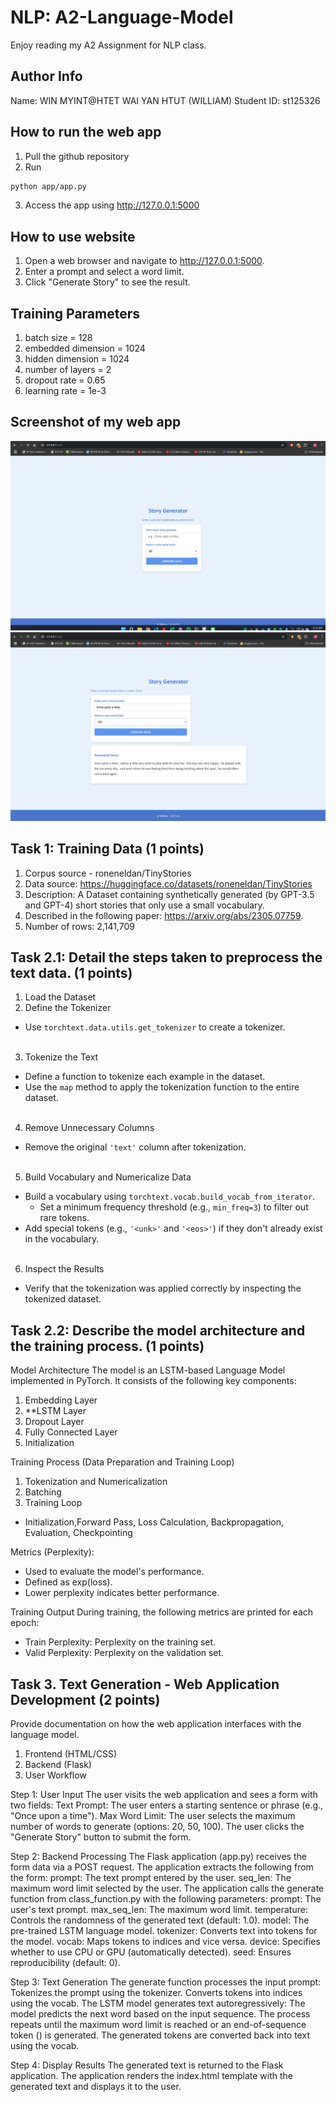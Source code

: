 # NLP: A2-Language-Model
Enjoy reading my A2 Assignment for NLP class.

## Author Info
Name: WIN MYINT@HTET WAI YAN HTUT (WILLIAM)
Student ID: st125326

## How to run the web app
1. Pull the github repository
2. Run
```sh
python app/app.py
```
3. Access the app using http://127.0.0.1:5000

## How to use website
1. Open a web browser and navigate to http://127.0.0.1:5000.
2. Enter a prompt and select a word limit.
2. Click "Generate Story" to see the result.

## Training Parameters
1. batch size            = 128
2. embedded dimension    = 1024
3. hidden dimension      = 1024
4. number of layers      = 2
5. dropout rate          = 0.65
6. learning rate         = 1e-3

## Screenshot of my web app
![Landing Page](<Landing Page.png>)
![Result Page](<Result Page.png>)

## Task 1: Training Data (1 points)
1. Corpus source - roneneldan/TinyStories
2. Data source: https://huggingface.co/datasets/roneneldan/TinyStories
3. Description: A Dataset containing synthetically generated (by GPT-3.5 and GPT-4) short stories that only use a small vocabulary.
4. Described in the following paper: https://arxiv.org/abs/2305.07759.
5. Number of rows: 2,141,709

## Task 2.1: Detail the steps taken to preprocess the text data. (1 points)
1. Load the Dataset
2. Define the Tokenizer
- Use `torchtext.data.utils.get_tokenizer` to create a tokenizer.<br><br>
3. Tokenize the Text
- Define a function to tokenize each example in the dataset.
- Use the `map` method to apply the tokenization function to the entire dataset.<br><br>
4. Remove Unnecessary Columns
- Remove the original `'text'` column after tokenization.<br><br>
5. Build Vocabulary and Numericalize Data
- Build a vocabulary using `torchtext.vocab.build_vocab_from_iterator`.
  - Set a minimum frequency threshold (e.g., `min_freq=3`) to filter out rare tokens.
- Add special tokens (e.g., `'<unk>'` and `'<eos>'`) if they don't already exist in the vocabulary. <br><br>
6. Inspect the Results
- Verify that the tokenization was applied correctly by inspecting the tokenized dataset.

## Task 2.2: Describe the model architecture and the training process. (1 points)

Model Architecture
The model is an LSTM-based Language Model implemented in PyTorch. It consists of the following key components:
1. Embedding Layer
2. **LSTM Layer
3. Dropout Layer
4. Fully Connected Layer
5. Initialization

Training Process (Data Preparation and Training Loop)
1. Tokenization and Numericalization
2. Batching
3. Training Loop
- Initialization,Forward Pass, Loss Calculation, Backpropagation, Evaluation, Checkpointing

Metrics (Perplexity):
  - Used to evaluate the model's performance.
  - Defined as exp(loss).
  - Lower perplexity indicates better performance.

Training Output
During training, the following metrics are printed for each epoch:
- Train Perplexity: Perplexity on the training set.
- Valid Perplexity: Perplexity on the validation set.

## Task 3. Text Generation - Web Application Development (2 points)
Provide documentation on how the web application interfaces with the language model.

1. Frontend (HTML/CSS)
2. Backend (Flask)
3. User Workflow

Step 1: User Input
The user visits the web application and sees a form with two fields:
Text Prompt: The user enters a starting sentence or phrase (e.g., "Once upon a time").
Max Word Limit: The user selects the maximum number of words to generate (options: 20, 50, 100).
The user clicks the "Generate Story" button to submit the form.

Step 2: Backend Processing
The Flask application (app.py) receives the form data via a POST request.
The application extracts the following from the form:
prompt: The text prompt entered by the user.
seq_len: The maximum word limit selected by the user.
The application calls the generate function from class_function.py with the following parameters:
prompt: The user's text prompt.
max_seq_len: The maximum word limit.
temperature: Controls the randomness of the generated text (default: 1.0).
model: The pre-trained LSTM language model.
tokenizer: Converts text into tokens for the model.
vocab: Maps tokens to indices and vice versa.
device: Specifies whether to use CPU or GPU (automatically detected).
seed: Ensures reproducibility (default: 0).

Step 3: Text Generation
The generate function processes the input prompt:
Tokenizes the prompt using the tokenizer.
Converts tokens into indices using the vocab.
The LSTM model generates text autoregressively:
The model predicts the next word based on the input sequence.
The process repeats until the maximum word limit is reached or an end-of-sequence token (<eos>) is generated.
The generated tokens are converted back into text using the vocab.

Step 4: Display Results
The generated text is returned to the Flask application.
The application renders the index.html template with the generated text and displays it to the user.
